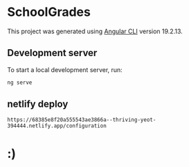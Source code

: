 # SchoolGrades

This project was generated using [Angular CLI](https://github.com/angular/angular-cli) version 19.2.13.

## Development server

To start a local development server, run:

```bash
ng serve
```

## netlify deploy

```aiignore
https://68385e8f20a555543ae3866a--thriving-yeot-394444.netlify.app/configuration
```

# :)